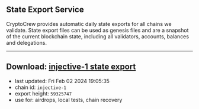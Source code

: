 ## State Export Service
CryptoCrew provides automatic daily state exports for all chains we validate. State export files can be used as genesis files and are a snapshot of the current blockchain state, including all validators, accounts, balances and delegations.

---
**Download: [injective-1 state export](https://dl.ccvalidators.com/SERVICE/injective/injective-1_export_59325747.json)**
---

- last updated: Fri Feb 02 2024 19:05:35
- chain id: `injective-1`
- export height: `59325747`
- use for: airdrops, local tests, chain recovery
